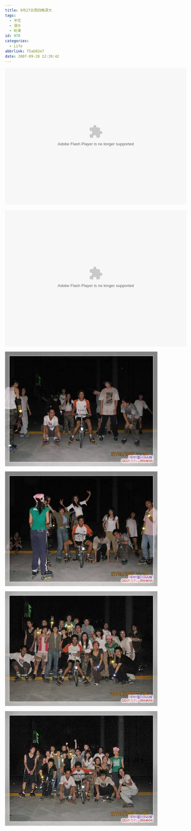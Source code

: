 ```yaml
---
title: 9月27日周四晚深大
tags:
  - 平花
  - 深大
  - 轮滑
id: 970
categories:
  - Life
abbrlink: f5ab02e7
date: 2007-09-28 12:39:42
---
```


<object classid="clsid:D27CDB6E-AE6D-11cf-96B8-444553540000" codebase="http://download.macromedia.com/pub/shockwave/cabs/flash/swflash.cab#version=6,0,29,0" width="600" height="450"><param name="movie" value="http://www.56.com/n_v48_/c30_/12_/18_/ruller66_/zhajm_119094944853_/97000_/0_/19537889.swf"><param name="quality" value="high"><param name="play" value="true"><embed src="http://www.56.com/n_v48_/c30_/12_/18_/ruller66_/zhajm_119094944853_/97000_/0_/19537889.swf" quality="high" pluginspage="http://www.macromedia.com/go/getflashplayer" type="application/x-shockwave-flash" width="600" height="450" play="true"></embed></object>

<object classid="clsid:D27CDB6E-AE6D-11cf-96B8-444553540000" codebase="http://download.macromedia.com/pub/shockwave/cabs/flash/swflash.cab#version=6,0,29,0" width="600" height="450"><param name="movie" value="http://www.56.com/n_v48_/c30_/12_/7_/ruller66_/zhajm_119095189192_/1155000_/0_/19539905.swf"><param name="quality" value="high"><param name="play" value="true"><embed src="http://www.56.com/n_v48_/c30_/12_/7_/ruller66_/zhajm_119095189192_/1155000_/0_/19539905.swf" quality="high" pluginspage="http://www.macromedia.com/go/getflashplayer" type="application/x-shockwave-flash" width="600" height="450" play="true"></embed></object>

![](/images/2007/09/28_083705_7988.jpg)

![](/images/2007/09/28_083714_7989.jpg)

![](/images/2007/09/28_083810_7990.jpg)

![](/images/2007/09/28_083817_7991.jpg)